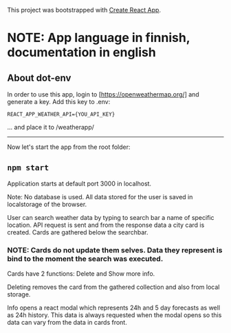 This project was bootstrapped with [Create React App](https://github.com/facebook/create-react-app).

# NOTE: App language in finnish, documentation in english
## About dot-env

In order to use this app, login to [https://openweathermap.org/] and generate a key.
Add this key to .env:

```REACT_APP_WEATHER_API={YOU_API_KEY}```

... and place it to /weatherapp/

----

Now let's start the app from the root folder:

## `npm start`

Application starts at default port 3000 in localhost.

Note: No database is used. All data stored for the user is saved in localstorage of the browser.

User can search weather data by typing to search bar a name of specific location.
API request is sent and from the response data a city card is created. Cards are gathered below
the searchbar. 

### NOTE: Cards do not update them selves. Data they represent is bind to the moment the search was executed.

Cards have 2 functions: Delete and Show more info. 

Deleting removes the card from the gathered collection and also from local storage.

Info opens a react modal which represents 24h and 5 day forecasts as well as 24h history. 
This data is always requested when the modal opens so this data can vary from the data in 
cards front.